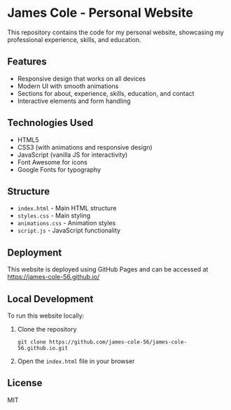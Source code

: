 # James Cole - Personal Website

This repository contains the code for my personal website, showcasing my professional experience, skills, and education.

## Features

- Responsive design that works on all devices
- Modern UI with smooth animations
- Sections for about, experience, skills, education, and contact
- Interactive elements and form handling

## Technologies Used

- HTML5
- CSS3 (with animations and responsive design)
- JavaScript (vanilla JS for interactivity)
- Font Awesome for icons
- Google Fonts for typography

## Structure

- `index.html` - Main HTML structure
- `styles.css` - Main styling
- `animations.css` - Animation styles
- `script.js` - JavaScript functionality

## Deployment

This website is deployed using GitHub Pages and can be accessed at https://james-cole-56.github.io/

## Local Development

To run this website locally:

1. Clone the repository
   ```
   git clone https://github.com/james-cole-56/james-cole-56.github.io.git
   ```
2. Open the `index.html` file in your browser

## License

MIT
